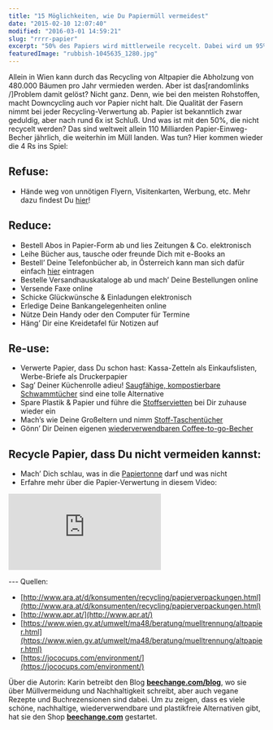 ```yaml
---
title: "15 Möglichkeiten, wie Du Papiermüll vermeidest"
date: "2015-02-10 12:07:40"
modified: "2016-03-01 14:59:21"
slug: "rrrr-papier"
excerpt: "50% des Papiers wird mittlerweile recycelt. Dabei wird um 95% weniger Wasser und um 60% weniger Energie verbraucht als bei der Herstellung von neuem, weißen Papier. Problem gelöst? Leider nicht ganz!"
featuredImage: "rubbish-1045635_1280.jpg"
---
```


Allein in Wien kann durch das Recycling von Altpapier die Abholzung von 480.000 Bäumen pro Jahr vermieden werden. Aber ist das\[randomlinks /\]Problem damit gelöst? Nicht ganz. Denn, wie bei den meisten Rohstoffen, macht Downcycling auch vor Papier nicht halt. Die Qualität der Fasern nimmt bei jeder Recycling-Verwertung ab. Papier ist bekanntlich zwar geduldig, aber nach rund 6x ist Schluß. Und was ist mit den 50%, die nicht recycelt werden? Das sind weltweit allein 110 Milliarden Papier-Einweg-Becher jährlich, die weiterhin im Müll landen. Was tun? Hier kommen wieder die 4 Rs ins Spiel:

## Refuse:

*   Hände weg von unnötigen Flyern, Visitenkarten, Werbung, etc. Mehr dazu findest Du [hier](https://www.veganblatt.com/rrrr-refuse)!

## Reduce:

*   Bestell Abos in Papier-Form ab und lies Zeitungen & Co. elektronisch
*   Leihe Bücher aus, tausche oder freunde Dich mit e-Books an
*   Bestell’ Deine Telefonbücher ab, in Österreich kann man sich dafür einfach [hier](http://www.a1.net/hilfe-support/telefonbuch-abbestellen%20) eintragen
*   Bestelle Versandhauskataloge ab und mach’ Deine Bestellungen online
*   Versende Faxe online
*   Schicke Glückwünsche & Einladungen elektronisch
*   Erledige Deine Bankangelegenheiten online
*   Nütze Dein Handy oder den Computer für Termine
*   Häng’ Dir eine Kreidetafel für Notizen auf

## Re-use:

*   Verwerte Papier, dass Du schon hast: Kassa-Zetteln als Einkaufslisten, Werbe-Briefe als Druckerpapier
*   Sag’ Deiner Küchenrolle adieu! [Saugfähige, kompostierbare Schwammtücher](http://www.beechange.com/tucher-schwamme-co/237-schwammtuch-set-kompostierbar.html) sind eine tolle Alternative
*   Spare Plastik & Papier und führe die [Stoffservietten](http://www.beechange.com/haushalt/235-stoffserviette-upcycling.html) bei Dir zuhause wieder ein
*   Mach’s wie Deine Großeltern und nimm [Stoff-Taschentücher](http://shop.kulmine.de/epages/61400488.sf/de_DE/?ObjectID=1265652&ViewAction=FacetedSearchProducts&SearchString=taschentuch)
*   Gönn’ Dir Deinen eigenen [wiederverwendbaren Coffee-to-go-Becher](http://www.beechange.com/haushalt/211-coffee-to-go-becher-340ml-glas.html)

## Recycle Papier, dass Du nicht vermeiden kannst:

*   Mach’ Dich schlau, was in die [Papiertonne](https://www.wien.gv.at/umwelt/ma48/beratung/muelltrennung/altpapier.html) darf und was nicht
*   Erfahre mehr über die Papier-Verwertung in diesem Video:

<iframe src="http://www.youtube.com/embed/WNQnxPBI8JA" width="300" height="150" frameborder="0" allowfullscreen="allowfullscreen"></iframe>

\--- Quellen:

*   [http://www.ara.at/d/konsumenten/recycling/papierverpackungen.html](http://www.ara.at/d/konsumenten/recycling/papierverpackungen.html)
*   [http://www.apr.at/](http://www.apr.at/)
*   [https://www.wien.gv.at/umwelt/ma48/beratung/muelltrennung/altpapier.html](https://www.wien.gv.at/umwelt/ma48/beratung/muelltrennung/altpapier.html)
*   [https://jococups.com/environment/](https://jococups.com/environment/)

Über die Autorin: Karin betreibt den Blog [**beechange.com/blog**](http://www.beechange.com/blog/), wo sie über Müllvermeidung und Nachhaltigkeit schreibt, aber auch vegane Rezepte und Buchrezensionen sind dabei. Um zu zeigen, dass es viele schöne, nachhaltige, wiederverwendbare und plastikfreie Alternativen gibt, hat sie den Shop **[beechange.com](http://www.beechange.com/)** gestartet.